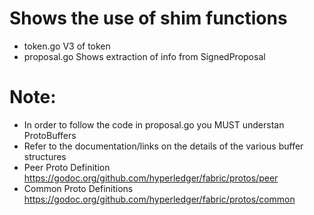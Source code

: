 # Shows the use of shim functions
- token.go      V3 of token
- proposal.go   Shows extraction of info from SignedProposal

# Note: 
- In order to follow the code in proposal.go you MUST understan ProtoBuffers
- Refer to the documentation/links on the details of the various buffer structures
- Peer Proto Definition 
https://godoc.org/github.com/hyperledger/fabric/protos/peer
- Common Proto Definitions
https://godoc.org/github.com/hyperledger/fabric/protos/common